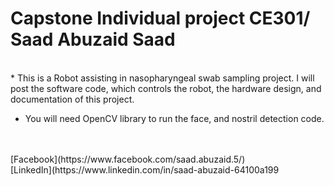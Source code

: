 # Capstone Individual project CE301/ Saad Abuzaid Saad
</br>
* This is a Robot assisting in nasopharyngeal swab sampling project. I will post the software code, which controls the robot, the hardware design, and documentation of this project. </br>

* You will need OpenCV library to run the face, and nostril detection code.
</br>
<br>[Facebook](https://www.facebook.com/saad.abuzaid.5/)<br/>
[LinkedIn](https://www.linkedin.com/in/saad-abuzaid-64100a199

